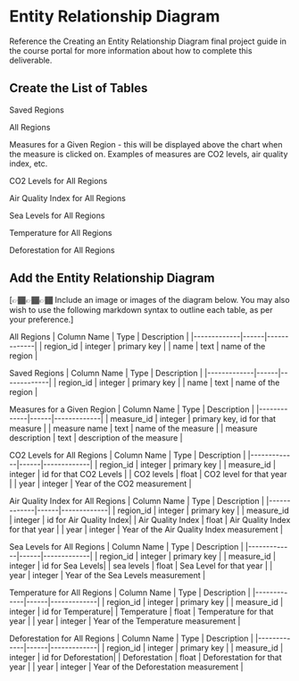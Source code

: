 # Entity Relationship Diagram

Reference the Creating an Entity Relationship Diagram final project guide in the course portal for more information about how to complete this deliverable.

## Create the List of Tables

Saved Regions

All Regions

Measures for a Given Region - this will be displayed above the chart when the measure is clicked on. Examples of measures are CO2 levels, air quality index, etc. 

CO2 Levels for All Regions

Air Quality Index for All Regions

Sea Levels for All Regions

Temperature for All Regions

Deforestation for All Regions

## Add the Entity Relationship Diagram

[👉🏾👉🏾👉🏾 Include an image or images of the diagram below. You may also wish to use the following markdown syntax to outline each table, as per your preference.]

All Regions
| Column Name | Type | Description |
|-------------|------|-------------|
| region_id | integer | primary key |
| name | text | name of the region |

Saved Regions
| Column Name | Type | Description |
|-------------|------|-------------|
| region_id | integer | primary key |
| name | text | name of the region |

Measures for a Given Region
| Column Name | Type | Description |
|-------------|------|-------------|
| measure_id | integer | primary key, id for that measure |
| measure name | text | name of the measure |
| measure description | text | description of the measure |

CO2 Levels for All Regions
| Column Name | Type | Description |
|-------------|------|-------------|
| region_id | integer | primary key |
| measure_id | integer | id for that CO2 Levels |
| CO2 levels | float | CO2 level for that year |
| year | integer | Year of the CO2 measurement |

Air Quality Index for All Regions
| Column Name | Type | Description |
|-------------|------|-------------|
| region_id | integer | primary key |
| measure_id | integer | id for Air Quality Index|
| Air Quality Index | float | Air Quality Index for that year |
| year | integer | Year of the Air Quality Index measurement |

Sea Levels for All Regions
| Column Name | Type | Description |
|-------------|------|-------------|
| region_id | integer | primary key |
| measure_id | integer | id for Sea Levels|
| sea levels | float | Sea Level for that year |
| year | integer | Year of the Sea Levels measurement |

Temperature for All Regions
| Column Name | Type | Description |
|-------------|------|-------------|
| region_id | integer | primary key |
| measure_id | integer | id for Temperature|
| Temperature | float | Temperature for that year |
| year | integer | Year of the Temperature measurement |

Deforestation for All Regions
| Column Name | Type | Description |
|-------------|------|-------------|
| region_id | integer | primary key |
| measure_id | integer | id for Deforestation|
| Deforestation | float | Deforestation for that year |
| year | integer | Year of the Deforestation measurement |
